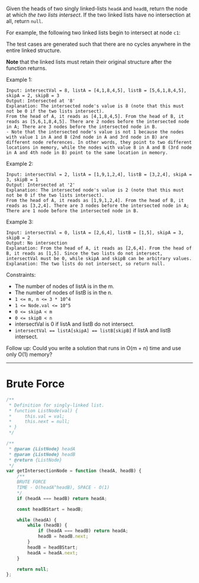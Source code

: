 Given the heads of two singly linked-lists `headA` and `headB`, return the node at which _the two lists intersect_. If the two linked lists have no intersection at all, return `null`.

For example, the following two linked lists begin to intersect at node `c1`:

The test cases are generated such that there are no cycles anywhere in the entire linked structure.

**Note** that the linked lists must retain their original structure after the function returns.

Example 1:

```
Input: intersectVal = 8, listA = [4,1,8,4,5], listB = [5,6,1,8,4,5], skipA = 2, skipB = 3
Output: Intersected at '8'
Explanation: The intersected node's value is 8 (note that this must not be 0 if the two lists intersect).
From the head of A, it reads as [4,1,8,4,5]. From the head of B, it reads as [5,6,1,8,4,5]. There are 2 nodes before the intersected node in A; There are 3 nodes before the intersected node in B.
- Note that the intersected node's value is not 1 because the nodes with value 1 in A and B (2nd node in A and 3rd node in B) are different node references. In other words, they point to two different locations in memory, while the nodes with value 8 in A and B (3rd node in A and 4th node in B) point to the same location in memory.
```

Example 2:

```
Input: intersectVal = 2, listA = [1,9,1,2,4], listB = [3,2,4], skipA = 3, skipB = 1
Output: Intersected at '2'
Explanation: The intersected node's value is 2 (note that this must not be 0 if the two lists intersect).
From the head of A, it reads as [1,9,1,2,4]. From the head of B, it reads as [3,2,4]. There are 3 nodes before the intersected node in A; There are 1 node before the intersected node in B.
```

Example 3:

```
Input: intersectVal = 0, listA = [2,6,4], listB = [1,5], skipA = 3, skipB = 2
Output: No intersection
Explanation: From the head of A, it reads as [2,6,4]. From the head of B, it reads as [1,5]. Since the two lists do not intersect, intersectVal must be 0, while skipA and skipB can be arbitrary values.
Explanation: The two lists do not intersect, so return null.
```

Constraints:

-   The number of nodes of listA is in the m.
-   The number of nodes of listB is in the n.
-   `1 <= m, n <= 3 * 10^4`
-   `1 <= Node.val <= 10^5`
-   `0 <= skipA < m`
-   `0 <= skipB < n`
-   intersectVal is 0 if listA and listB do not intersect.
-   `intersectVal == listA[skipA] == listB[skipB]` if listA and listB intersect.

Follow up: Could you write a solution that runs in O(m + n) time and use only O(1) memory?

---

# Brute Force

```js
/**
 * Definition for singly-linked list.
 * function ListNode(val) {
 *     this.val = val;
 *     this.next = null;
 * }
 */

/**
 * @param {ListNode} headA
 * @param {ListNode} headB
 * @return {ListNode}
 */
var getIntersectionNode = function (headA, headB) {
    /**
    BRUTE FORCE
    TIME - O(headA^headB), SPACE - O(1)
    */
    if (headA === headB) return headA;

    const headBStart = headB;

    while (headA) {
        while (headB) {
            if (headA === headB) return headA;
            headB = headB.next;
        }
        headB = headBStart;
        headA = headA.next;
    }

    return null;
};
```
